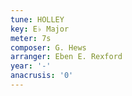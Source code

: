 ```yaml
---
tune: HOLLEY
key: E♭ Major
meter: 7s
composer: G. Hews
arranger: Eben E. Rexford
year: '-'
anacrusis: '0'
---
```

